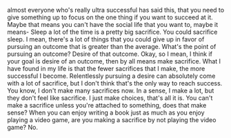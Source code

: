  almost everyone who's really ultra successful has said this, that you need to give something up to focus on the one thing if you want to succeed at it. Maybe that means you can't have the social life that you want to, maybe it means- Sleep a lot of the time is a pretty big sacrifice. You could sacrifice sleep. I mean, there's a lot of things that you could give up in favor of pursuing an outcome that is greater than the average. What's the point of pursuing an outcome? Desire of that outcome. Okay, so I mean, I think if your goal is desire of an outcome, then by all means make sacrifice. What I have found in my life is that the fewer sacrifices that I make, the more successful I become. Relentlessly pursuing a desire can absolutely come with a lot of sacrifice, but I don't think that's the only way to reach success. You know, I don't make many sacrifices now. In a sense, I make a lot, but they don't feel like sacrifice. I just make choices, that's all it is. You can't make a sacrifice unless you're attached to something, does that make sense? When you can enjoy writing a book just as much as you enjoy playing a video game, are you making a sacrifice by not playing the video game? No.